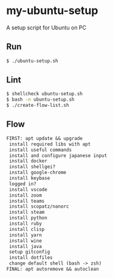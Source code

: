 # my-ubuntu-setup

A setup script for Ubuntu on PC

## Run

```bash
$ ./ubuntu-setup.sh
```

## Lint

```bash
$ shellcheck ubuntu-setup.sh
$ bash -n ubuntu-setup.sh
$ ./create-flow-list.sh
```

## Flow

```txt
FIRST: apt update && upgrade
 install required libs with apt
 install useful commands
 install and configure japanese input
 install docker
 install shellgei?
 install google-chrome
 install keybase
 logged in?
 install vscode
 install zoom
 install teams
 install scopatz/nanorc
 install steam
 install python
 install ruby
 install clisp
 install yarn
 install wine
 install java
 setup gitconfig
 install dotfiles
 change default shell (bash -> zsh)
FINAL: apt autoremove && autoclean
```
